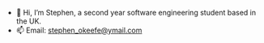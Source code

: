 - 👋 Hi, I’m Stephen, a second year software engineering student based in the UK.
- 📫 Email: stephen_okeefe@ymail.com
<!---
- 👀 I’m interested in learning as much as possible!
- 🌱 I’m currently learning Python, Java, and web development tools (HTML/CSS/JS). I am looking to use jQuery and React as well.
- 💞️ I’m looking to collaborate on probably nothing at the moment
- 📫 How to reach me ...
--->

<!---
sokkit/sokkit is a ✨ special ✨ repository because its `README.md` (this file) appears on your GitHub profile.
You can click the Preview link to take a look at your changes.
--->
